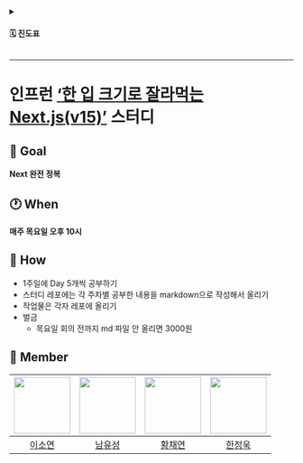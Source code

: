 <details>
  <summary><h4>🗓️ 진도표</h4></summary>
  <div markdown="1">
    
**# Day 1**

| 섹션 | 강의 | 플레이타임 |
| --- | --- | --- |
| 0. 들어가며 | 1.1) 강의 소개 | 11 |
| 1. Next.js를 소개합니다 | 1.2) Next.js를 소개합니다 | 8 |
| 1. Next.js를 소개합니다 | 1.3) Next.js 사전렌더링 이해하기 | 17 |
| 1. Next.js를 소개합니다 | 1.4) 실습용 백엔드 서버 세팅하기 | 18 |
| 1. Next.js를 소개합니다 | 1.5) 본격적인 학습에 앞서 | 4 |

**# Day 2**

| 섹션 | 강의 | 플레이타임 |
| --- | --- | --- |
| 2. Page Router 핵심정리 | 2.1) Page Router를 소개합니다 | 21 |
| 2. Page Router 핵심정리 | 2.2) 페이지 라우팅 설정하기 | 20 |

**# Day 3**

| 섹션 | 강의 | 플레이타임 |
| --- | --- | --- |
| 2. Page Router 핵심정리 | 2.3) 네비게이팅 | 7 |
| 2. Page Router 핵심정리 | 2.4) 프리페칭 | 15 |
| 2. Page Router 핵심정리 | 2.5) API Routes | 6 |
| 2. Page Router 핵심정리 | 2.6) 스타일링 | 9 |

**# Day 4**

| 섹션 | 강의 | 플레이타임 |
| --- | --- | --- |
| 2. Page Router 핵심정리 | 2.7) 글로벌 레이아웃 설정하기 | 14 |
| 2. Page Router 핵심정리 | 2.8) 페이지별 레이아웃 설정하기 | 26 |

**# Day 5**

| 섹션 | 강의 | 플레이타임 |
| --- | --- | --- |
| 2. Page Router 핵심정리 | 2.9) 한입 북스 UI 구현하기 | 34 |

**# Day 6**

| 섹션 | 강의 | 플레이타임 |
| --- | --- | --- |
| 2. Page Router 핵심정리 | 2.10) Next.js의 사전 렌더링과 데이터페칭 | 10 |
| 2. Page Router 핵심정리 | 2.11) SSR 1. 소개 및 실습 | 13 |
| 2. Page Router 핵심정리 | 2.12) SSR 2. 실습 | 27 |

**# Day 7**

| 섹션 | 강의 | 플레이타임 |
| --- | --- | --- |
| 2. Page Router 핵심정리 | 2.13) SSG 1. 소개 | 6 |
| 2. Page Router 핵심정리 | 2.14) SSG 2. 정적 경로에 적용하기 | 19 |
| 2. Page Router 핵심정리 | 2.15) SSG 3. 동적 경로에 적용하기 | 11 |
| 2. Page Router 핵심정리 | 2.16) SSR 4. 콜백옵션 설정하기 | 17 |

**# Day 8**

| 섹션 | 강의 | 플레이타임 |
| --- | --- | --- |
| 2. Page Router 핵심정리 | 2.17) ISR 1. 소개 및 실습 | 8 |
| 2. Page Router 핵심정리 | 2.18) ISR 2. 주문형 재 검증 | 10 |
| 2. Page Router 핵심정리 | 2.19) SEO 설정하기 | 15 |
| 2. Page Router 핵심정리 | 2.20) 배포하기 | 12 |

**# Day 9**

| 섹션 | 강의 | 플레이타임 |
| --- | --- | --- |
| 2. Page Router 핵심정리 | 2.21) 페이지 라우터 정리 | 17 |
| 3. App Router 시작하기 | 3.1) App Router 시작하기 | 10 |
| 3. App Router 시작하기 | 3.2) 페이지 라우팅 설정하기 | 14 |
| 3. App Router 시작하기 | 3.3) 레이아웃 설정하기 | 18 |

**# Day 10**

| 섹션 | 강의 | 플레이타임 |
| --- | --- | --- |
| 3. App Router 시작하기 | 3.4) 리액트 서버 컴포넌트 이해하기 | 23 |
| 3. App Router 시작하기 | 3.5) 리액트 서버 컴포넌트 주의사항 | 21 |

**# Day 11**

| 섹션 | 강의 | 플레이타임 |
| --- | --- | --- |
| 3. App Router 시작하기 | 3.6) 네비게이팅 | 23 |
| 3. App Router 시작하기 | 3.7) 한입북스 UI 구현하기 | 18 |

**# Day 12**

| 섹션 | 강의 | 플레이타임 |
| --- | --- | --- |
| 4. 데이터 페칭 | 4.1) 데이터 페칭 in App Router | 28 |
| 4. 데이터 페칭 | 4.2) Next.js의 데이터 캐싱 | 17 |
| 4. 데이터 페칭 | 4.3) 리퀘스트 메모이제이션 | 13 |

**# Day 13**

| 섹션 | 강의 | 플레이타임 |
| --- | --- | --- |
| 5. 페이지 캐싱 | 5.1) 풀 라우트 캐시 1. 이론 | 17 |
| 5. 페이지 캐싱 | 5.2) 풀 라우트 캐시 2. 실습 | 13 |
| 5. 페이지 캐싱 | 5.3) 풀 라우트 캐시 3. 동적 경로에 적용하기 | 13 |

**# Day 14**

| 섹션 | 강의 | 플레이타임 |
| --- | --- | --- |
| 5. 페이지 캐싱 | 5.4) 라우트 세그먼트 옵션 | 14 |
| 5. 페이지 캐싱 | 5.5) 클라이언트 라우터 캐시 | 10 |
| 6. 스트리밍과 에러핸들링 | 6.1) 스트리밍이란? | 8 |
| 6. 스트리밍과 에러핸들링 | 6.2) 스트리밍 실습 1. 페이지 스트리밍 적용하기 | 13 |

**# Day 15**

| 섹션 | 강의 | 플레이타임 |
| --- | --- | --- |
| 6. 스트리밍과 에러핸들링 | 6.3) 스트리밍 실습 2. 컴포넌트 스트리밍 적용하기 | 13 |
| 6. 스트리밍과 에러핸들링 | 6.4) 스켈레톤 UI 적용하기 | 15 |
| 6. 스트리밍과 에러핸들링 | 6.5) 에러 핸들링 (error.tsx) | 24 |

**# Day 16**

| 섹션 | 강의 | 플레이타임 |
| --- | --- | --- |
| 7. 서버 엑션 | 7.1) 서버 엑션을 소개합니다 | 21 |
| 7. 서버 엑션 | 7.2) 리뷰 추가 기능 구현하기 | 17 |
| 7. 서버 엑션 | 7.3) 리뷰 조회 기능 구현하기 | 20 |

**# Day 17**

| 섹션 | 강의 | 플레이타임 |
| --- | --- | --- |
| 7. 서버 엑션 | 7.4) 리뷰 재검증 구현하기 | 14 |
| 7. 서버 엑션 | 7.5) 다양한 재검증 방식 살펴보기 | 9 |
| 7. 서버 엑션 | 7.6) 클라이언트 컴포넌트에서의 서버엑션 | 14 |
| 7. 서버 엑션 | 7.7) 리뷰 삭제 기능 구현하기 | 17 |

**# Day 18**

| 섹션 | 강의 | 플레이타임 |
| --- | --- | --- |
| 8. 고급 라우팅 패턴 | 8.3) 패럴랠 & 인터셉팅 라우트 | 7 |
| 8. 고급 라우팅 패턴 | 8.2) 인터셉팅(가로채기) 라우트 | 22 |
| 8. 고급 라우팅 패턴 | 8.1) 패럴랠(병렬) 라우트 | 22 |

**# Day 19**
  </div>
  <br/>
</details>

---

# 인프런 [‘한 입 크기로 잘라먹는 Next.js(v15)’](https://www.inflearn.com/course/%ED%95%9C%EC%9E%85-%ED%81%AC%EA%B8%B0-nextjs) 스터디

## 💫 Goal

**Next 완전 정복**

## 🕐 When

**매주 목요일 오후 10시** 

## 🔎 How

- 1주일에 Day 5개씩 공부하기
- 스터디 레포에는 각 주차별 공부한 내용을 markdown으로 작성해서 올리기
- 작업물은 각자 레포에 올리기
- 벌금
    - 목요일 회의 전까지 md 파일 안 올리면 3000원
 
 ## 👥 Member

| <img src="https://github.com/eesoyeon.png" width="100" height="100"> | <img src="https://github.com/meteorqz6.png" width="100" height="100"> |  <img src="https://github.com/chaeon1.png" width="100" height="100"> |  <img src="https://github.com/nowrobin.png" width="100" height="100"> |  
| :------------------------------------------------------------------: | :-------------------------------------------------------------------: |  :-------------------------------------------------------------------: |  :-------------------------------------------------------------------: | 
|                [이소연](https://github.com/eesoyeon)                 |                [남유성](https://github.com/meteorqz6)                 |                      [황채연](https://github.com/chaeon1)                 |                      [한정욱](https://github.com/nowrobin)                 |      

<br/> 
